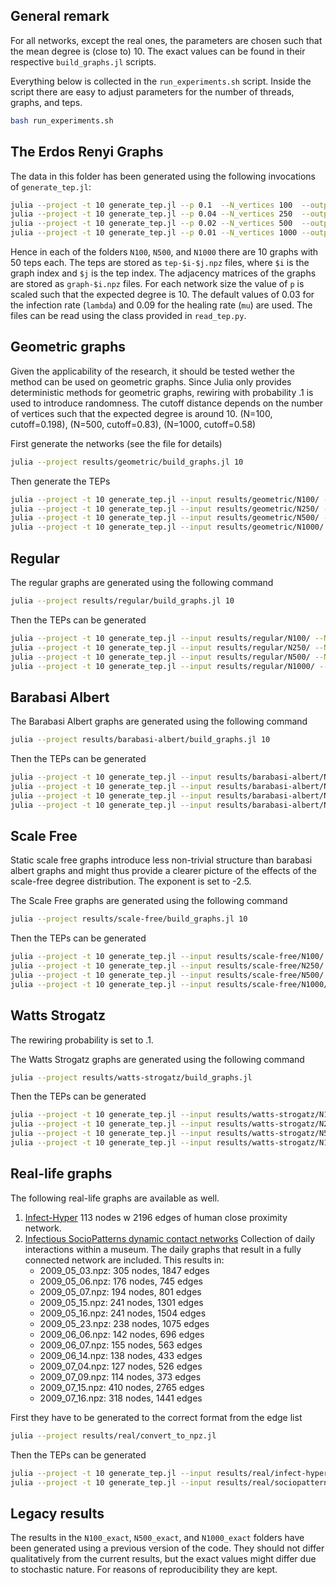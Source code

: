 ## General remark

For all networks, except the real ones, the parameters are chosen such that the mean degree is (close to) 10.
The exact values can be found in their respective `build_graphs.jl` scripts.

Everything below is collected in the `run_experiments.sh` script.
Inside the script there are easy to adjust parameters for the number of threads, graphs, and teps.
```bash
bash run_experiments.sh
```

## The Erdos Renyi Graphs

The data in this folder has been generated using the following invocations of `generate_tep.jl`:

```bash
julia --project -t 10 generate_tep.jl --p 0.1  --N_vertices 100  --output results/erdos_renyi/N100/  --N_graphs 10 --N_teps 100
julia --project -t 10 generate_tep.jl --p 0.04 --N_vertices 250  --output results/erdos_renyi/N250/  --N_graphs 10 --N_teps 100
julia --project -t 10 generate_tep.jl --p 0.02 --N_vertices 500  --output results/erdos_renyi/N500/  --N_graphs 10 --N_teps 100
julia --project -t 10 generate_tep.jl --p 0.01 --N_vertices 1000 --output results/erdos_renyi/N1000/ --N_graphs 10 --N_teps 100
```

Hence in each of the folders `N100`, `N500`, and `N1000` there are 10 graphs with 50 teps each.
The teps are stored as `tep-$i-$j.npz` files, where `$i` is the graph index and `$j` is the tep index.
The adjacency matrices of the graphs are stored as `graph-$i.npz` files.
For each network size the value of `p` is scaled such that the expected degree is 10.
The default values of 0.03 for the infection rate (`lambda`) and 0.09 for the healing rate (`mu`) are used.
The files can be read using the class provided in `read_tep.py`.

## Geometric graphs

Given the applicability of the research, it should be tested wether the method can be used on geometric graphs.
Since Julia only provides deterministic methods for geometric graphs, rewiring with probability .1 is used to introduce randomness.
The cutoff distance depends on the number of vertices such that the expected degree is around 10.
(N=100, cutoff=0.198), (N=500, cutoff=0.83), (N=1000, cutoff=0.58)

First generate the networks (see the file for details)
```bash
julia --project results/geometric/build_graphs.jl 10
```
Then generate the TEPs
```bash
julia --project -t 10 generate_tep.jl --input results/geometric/N100/ --N_teps 100 --output results/geometric/N100/
julia --project -t 10 generate_tep.jl --input results/geometric/N250/ --N_teps 100 --output results/geometric/N100/
julia --project -t 10 generate_tep.jl --input results/geometric/N500/ --N_teps 100 --output results/geometric/N500/
julia --project -t 10 generate_tep.jl --input results/geometric/N1000/ --N_teps 100 --output results/geometric/N1000/
```
## Regular

The regular graphs are generated using the following command
```bash
julia --project results/regular/build_graphs.jl 10
```
Then the TEPs can be generated
```bash
julia --project -t 10 generate_tep.jl --input results/regular/N100/ --N_teps 100 --output results/regular/N100/
julia --project -t 10 generate_tep.jl --input results/regular/N250/ --N_teps 100 --output results/regular/N250/
julia --project -t 10 generate_tep.jl --input results/regular/N500/ --N_teps 100 --output results/regular/N500/
julia --project -t 10 generate_tep.jl --input results/regular/N1000/ --N_teps 100 --output results/regular/N1000/
```

## Barabasi Albert

The Barabasi Albert graphs are generated using the following command
```bash
julia --project results/barabasi-albert/build_graphs.jl 10
```
Then the TEPs can be generated
```bash
julia --project -t 10 generate_tep.jl --input results/barabasi-albert/N100/ --N_teps 100 --output results/barabasi-albert/N100/
julia --project -t 10 generate_tep.jl --input results/barabasi-albert/N250/ --N_teps 100 --output results/barabasi-albert/N250/
julia --project -t 10 generate_tep.jl --input results/barabasi-albert/N500/ --N_teps 100 --output results/barabasi-albert/N500/
julia --project -t 10 generate_tep.jl --input results/barabasi-albert/N1000/ --N_teps 100 --output results/barabasi-albert/N1000/
```

## Scale Free

Static scale free graphs introduce less non-trivial structure than barabasi albert graphs and might thus provide a
clearer picture of the effects of the scale-free degree distribution.
The exponent is set to -2.5.

The Scale Free graphs are generated using the following command
```bash
julia --project results/scale-free/build_graphs.jl 10
```
Then the TEPs can be generated
```bash
julia --project -t 10 generate_tep.jl --input results/scale-free/N100/ --N_teps 100 --output results/scale-free/N100/
julia --project -t 10 generate_tep.jl --input results/scale-free/N250/ --N_teps 100 --output results/scale-free/N250/
julia --project -t 10 generate_tep.jl --input results/scale-free/N500/ --N_teps 100 --output results/scale-free/N500/
julia --project -t 10 generate_tep.jl --input results/scale-free/N1000/ --N_teps 100 --output results/scale-free/N1000/
```

## Watts Strogatz

The rewiring probability is set to .1.

The Watts Strogatz graphs are generated using the following command
```bash
julia --project results/watts-strogatz/build_graphs.jl
```
Then the TEPs can be generated
```bash
julia --project -t 10 generate_tep.jl --input results/watts-strogatz/N100/ --N_teps 100 --output results/watts-strogatz/N100/
julia --project -t 10 generate_tep.jl --input results/watts-strogatz/N250/ --N_teps 100 --output results/watts-strogatz/N250/
julia --project -t 10 generate_tep.jl --input results/watts-strogatz/N500/ --N_teps 100 --output results/watts-strogatz/N500/
julia --project -t 10 generate_tep.jl --input results/watts-strogatz/N1000/ --N_teps 100 --output results/watts-strogatz/N1000/
```

## Real-life graphs

The following real-life graphs are available as well.

1. [Infect-Hyper](https://networkrepository.com/infect-hyper.php) 113 nodes w 2196 edges of human close proximity network.
2. [Infectious SocioPatterns dynamic contact networks](http://www.sociopatterns.org/datasets/infectious-sociopatterns-dynamic-contact-networks/) Collection of daily interactions within a museum. The daily graphs that result in a fully connected network are included. This results in:
    * 2009_05_03.npz: 305 nodes, 1847 edges
    * 2009_05_06.npz: 176 nodes, 745 edges
    * 2009_05_07.npz: 194 nodes, 801 edges
    * 2009_05_15.npz: 241 nodes, 1301 edges
    * 2009_05_16.npz: 241 nodes, 1504 edges
    * 2009_05_23.npz: 238 nodes, 1075 edges
    * 2009_06_06.npz: 142 nodes, 696 edges
    * 2009_06_07.npz: 155 nodes, 563 edges
    * 2009_06_14.npz: 138 nodes, 433 edges
    * 2009_07_04.npz: 127 nodes, 526 edges
    * 2009_07_09.npz: 114 nodes, 373 edges
    * 2009_07_15.npz: 410 nodes, 2765 edges
    * 2009_07_16.npz: 318 nodes, 1441 edges

First they have to be generated to the correct format from the edge list
```bash
julia --project results/real/convert_to_npz.jl
```
Then the TEPs can be generated
```bash
julia --project -t 10 generate_tep.jl --input results/real/infect-hyper --N_teps 100 --output results/real/infect-hyper
julia --project -t 10 generate_tep.jl --input results/real/sociopatterns --N_teps 100 --output results/real/sociopatterns
```

## Legacy results
The results in the `N100_exact`, `N500_exact`, and `N1000_exact` folders have been generated using a previous version of the code.
They should not differ qualitatively from the current results, but the exact values might differ due to stochastic nature.
For reasons of reproducibility they are kept.
